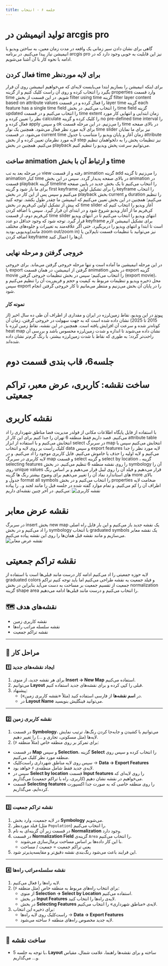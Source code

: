 ```yaml
---
title: جلسه ۶ - انتخاب
---
```

# تولید انیمیشن در arcgis pro

گاهی برای نشان دادن سیر زمانی یک واقعه در مدت زمان معین، به ساختن ویدیو یا انیمیشن نیاز پیدا می‌کنیم. در برنامه arcgis pro نیز این قابلیت به خوبی وجود دارد که در ادامه با نحوه کار با آن آشنا می‌شویم.

## فعال کردن time برای لایه موردنظر

برای اینکه انیمیشن را بسازیم ابتدا می‌بایست لایه‌ای که می‌خواهیم انیمیشن روی آن قرار بگیرد را انتخاب کرده و روی آن راست کلیک کنیم و از گزینه properties وارد قسمت time شویم. در این قسمت از بخش filter using time گزینه filter layer content based on attribute values را فعال کرده و در قسمت layer time گزینه each feature has a single time field را انتخاب می‌کنیم. در بخش time field گزینه updated را انتخاب می‌کنیم و در قسمت time extent زمان ابتدایی و انتهایی کار مورد نظر را تعیین کرده و calculate را کلیک کرده و گزینه no pre-defined time interval را فعال کرده و apply و سپس ok را می‌زنیم.
در این مرحله قسمت time در بالای صفحه برای لایه مورد نظر فعال می‌شود. همچنین یک نوار time slider نیز برای ما نمایان می‌شود.
در قسمت current time زمان آغاز و پایان ویدیو را متناسب با جدول attribute لایه مورد نظرمان تعیین کرده و از بخش step نیز تنظیمات پخش را به دلخواهمان تنظیم می‌کنیم. همچنین در بخش playback می‌توانیم سرعت پخش ویدیو را تنظیم کنیم.

## ساخت animation و ارتباط آن با بخش time

در مرحله بعد به تب view رفته و از قسمت animation گزینه add را می‌زنیم تا گزینه animation کنار time در بالای صفحه پدیدار گردد. سپس در این بخش animation در قسمت playback گزینه timeline را انتخاب می‌کنیم تا یک بخش جدید در پایین صفحه برای ما باز شود و گزینه first keyframe را برای تشکیل اولین keyframe را انتخاب می‌کنیم و سپس پس از این کار در بخش playback بخش current و duration را تنظیم می‌کنیم؛ همچنین در این بخش تعیین می‌کنیم که انیمیشن ما چقدر طول بکشد. 
توجه کنید که پیش از تشکیل اولین کی‌فریم در بخش time slider آغاز ویدیو را انتخاب کنیم که کی‌فریم ما از آغاز ویدیو شروع شود و در ابتدای آن قرار گیرد. سپس با اضافه کردن کی‌فریم دوم، از قسمت time slider انتهای ویدیو را انتخاب می‌کنیم تا در انتهای ویدیو قرار گیرد. توجه شود که وجود حداقل دو عدد keyframe برای تشکیل انیمیشن لازم است تا ابتدا و انتهای ویدیو را دربربگیرد. حتی اگر علاقه‌مند به تغییرات و جلوه‌های مختلف ویدیویی بودید(مانند zoom out/zoom in) نیز می‌توانید با تنظیمات قسمت تایم‌لاین یا اضافه کردن keyframe آن‌ها را اعمال کنید.

## خروجی گرفتن و مرحله نهایی

در این مرحله انیمیشین ما آماده‌ است و تنها مرحله خروجی گرفتن می‌ماند. برای خروجی یا export گرفتن از انیمیشن، در همان قسمت animation در بخش export گزینه movie را انتخاب می‌کنیم؛ سپس در بخش تنظیمات خروجی گرفتن (export movie)، محل ذخیره ویدیو و تنظیمات مربوط به کیفیت و حجم و فریم‌ریت آن را تنظیم می‌کنیم و سپس export را در پایان آن بخش می‌زنیم و منتظر می‌مانیم تا کار خروجی گرفتن انجام شود.

### نمونه کار
[پیوند](https://www.dropbox.com/scl/fi/f5dugs300q7rax5fbfbmo/Map1.mp4?rlkey=4ctv5j2k27r2dlwbj8ovi2jnx&st=1g0mltrd&dl=0)
در این ویدیو، نقاط زمین‌لرزه در ایران و مقداری از اطراف آن طی ده سال اخیر (از 2015 تا 2025) نشان داده شده است که به جهت سهولت در خروجی گرفتن، زمان آن کوتاه‌تر شده و سرعت آن افزایش یافته است.
همچنین در این نقشه، نقاط زمین لرزه با heat map نشان داده می‌شوند تا اندازه و شدت زمین‌لرزه محسوس باشد و بررسی آن راحت‌تر گردد؛ به طوری که نقاط با شدت زمین‌لرزه بیشتر، با رنگ گرم‌تر نشان داده شده‌اند.

# جلسه6، قاب بندی قسمت دوم
# ساخت نقشه: کاربری، عرض معبر، تراکم جمعیتی
# نقشه کاربری
با استفاده از فایل پایگاه اطلاعات مکانی از فولدر مدیریت فضا مناطق شهرداری را اد می‌کنیم.
قصد داریم فقط منطقه 6 تهران را جدا کنیم برای این کار از attribute table انتخابش می‌کنیم و با استفاده از ابزار select در سربرگ map انتخابش می‌کنیم سپس با کلیک راست بر روی لایه و انتخاب data و سپس export features لایه مورد نظر را جدا می‌کنیم و لایه اولیه را حذف یا خاموش می‌کنیم.
فایل کاربری موجود را اد می‌کنیم.
و در لایه کاربری در سربرگ map و قسمت select و گزینه select by location ، گزینه selecting features را روی نقشه منطقه 6 تنظیم می‌کنیم.
در بخش symbology  آن را روی unique values قرار می‌دهیم و فیلد آن را روی لیبل قرار می‌دهیم و بر اساس رنگ های استاندارد نماد آن را تغییر می‌ذهیم برای وضوح بیشتر رنگ ها گزینه more بالای جدول و format all symbols را انتخاب می‌کنیم و در بخش properties ضخامت لایه اطراف آن را کم می‌کنیم.
و تمام موارد گفته شده در جلسه قبل را مانند لجند و.. را پیاده می‌کنیم.
در آخر چنین نقشه‌ای داریم:
![نقشه کاربری](https://i.postimg.cc/k40TRRjB/Screenshot-365.png)
# نقشه عرض معابر
در سربرگ insert بخش new map یک نقشه جدید باز می‌کنیم و این بار فایل راه اصلی را اد می‌کنیم و در بخش symbology با انتخاب graduated symbols یک نقشه معابر می‌سازیم و مانند نقشه قبل همان‌ها را روی این نقشه پیاده می‌کنیم.
![نقشه عرض معابر](https://i.postimg.cc/g23LGXhg/Screenshot-366.png)
# نقشه تراکم جمعیتی 
لایه حوزه جمعیتی را اد می‌کنیم ادامه کار درست مانند قبلی‌ها است با استفاده از graduated colors و فیلد جمعیت یه نقشه طراحی می‌کنیم اما باید توجه کنیم تراکم جمعیت از تقسیم جمعیت بر مساحت به دست می‌آید بنابراین در بخش normalization گزینه shape area را انتخاب می‌کنیم و درست مانند قبلی‌ها ادامه می‌دهیم.
## 🗺️ نقشه‌های هدف

- نقشه کاربری زمین  
- نقشه سلسله مراتب راه‌ها  
- نقشه تراکم جمعیت  

---

## 🧩 مراحل کار

### 1️⃣ ایجاد نقشه‌های جدید
1. برای هر نقشه جدید، از منوی **Insert → New Map** استفاده می‌کنیم.  
2. می‌توانیم **Layout** قبلی را کپی کرده و برای نقشه‌های جدید استفاده کنیم.  
3. پیشنهاد:  
   - در **اسم نقشه‌ها** از فارسی استفاده کنید (مثلاً «نقشه کاربری زمین»).  
   - در **Layout Name** می‌توانید فینگلیش بنویسید.  

---

### 2️⃣ نقشه کاربری زمین

1.  در قسمت **Symbology**، می‌توانیم با کشیدن و جابه‌جا کردن رنگ‌ها، ترتیب نمایش لایه‌ها (مثل مسکونی، تجاری و ...) را تغییر دهیم. 
2.  برای تمرکز بر روی منطقه خاص (مثلاً منطقه ۶):  
   - در قسمت  **Map** و سپس **Selection**، گزینه **Select** را انتخاب کرده و سپس روی منطقه مورد نظر کلیک می‌کنیم.
   - سپس روی لایه مناطق شهرداری راست‌کلیک → **Data → Export Features**  
   - لایه‌ی جدید فقط شامل منطقه‌ی ۶ خواهد بود.
   - سپس در **Select by location** قسمت **Input features** را روی لایه‌ای که می‌خواهیم در نقشه نشان دهیم (کاربری، راه یا تراکم جمعیت) می‌گذاریم.
   -  قسمت  **Selecting features** را روی منطقه خاصی که به صورت جدا اکسپورت کرده‌ایم، می‌گذاریم.
     

---

### 3️⃣ نقشه تراکم جمعیت

1. در لایه جمعیت، وارد بخش **Symbology** می‌شویم.  
2. فیلد موردنظر (مثل `Population`) را انتخاب می‌کنیم.  
3. در قسمت زیر آن گزینه‌ای به نام **Normalization** وجود دارد.  
4. در قسمت **Normalization Field** گزینه‌ی `Area` را انتخاب می‌کنیم.  
   - با این کار داده‌ها بر اساس مساحت نرمال‌سازی می‌شوند.  
   - یعنی تراکم جمعیت = جمعیت / مساحت  
5. این فرایند باعث می‌شود رنگ‌بندی نقشه دقیق‌تر و مقایسه‌پذیرتر شود.  

---

### 4️⃣ نقشه سلسله‌مراتب راه‌ها

1. لایه راه‌ها را فعال می‌کنیم.  
2. برای انتخاب راه‌های مربوط به منطقه خاص (مثل منطقه ۶):  
   - از منوی **Selection → Select by Location** استفاده می‌کنیم.  
   - در بخش **Input Features** لایه‌ی راه‌ها را انتخاب کنید.  
   - در بخش **Selecting Features** لایه‌ی «مناطق شهرداری» را انتخاب می‌کنیم.   
3. برای ذخیره این انتخاب:  
   - راست‌کلیک روی لایه راه‌ها → **Data → Export Features**  
   - لایه جدید مخصوص راه‌های منطقه ۶ ساخته می‌شود.
 

---

## 🎨  ساخت نقشه
- با توجه به جلسه 5، **Layout** ساخته و برای نقشه‌ها راهنما، علامت شمال، مقیاس و... می‌گذاریم.   



 

